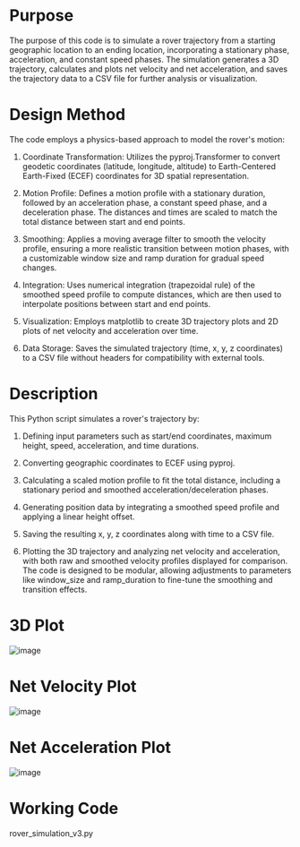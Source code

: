 # Purpose

The purpose of this code is to simulate a rover trajectory from a starting geographic location to an ending location, incorporating a stationary phase, acceleration, and constant speed phases. The simulation generates a 3D trajectory, calculates and plots net velocity and net acceleration, and saves the trajectory data to a CSV file for further analysis or visualization.

# Design Method

The code employs a physics-based approach to model the rover's motion:

1. Coordinate Transformation: Utilizes the pyproj.Transformer to convert geodetic coordinates (latitude, longitude, altitude) to Earth-Centered Earth-Fixed (ECEF) coordinates for 3D spatial representation.

2. Motion Profile: Defines a motion profile with a stationary duration, followed by an acceleration phase, a constant speed phase, and a deceleration phase. The distances and times are scaled to match the total distance between start and end points.

3. Smoothing: Applies a moving average filter to smooth the velocity profile, ensuring a more realistic transition between motion phases, with a customizable window size and ramp duration for gradual speed changes.

4. Integration: Uses numerical integration (trapezoidal rule) of the smoothed speed profile to compute distances, which are then used to interpolate positions between start and end points.

5. Visualization: Employs matplotlib to create 3D trajectory plots and 2D plots of net velocity and acceleration over time.

6. Data Storage: Saves the simulated trajectory (time, x, y, z coordinates) to a CSV file without headers for compatibility with external tools.

# Description

This Python script simulates a rover's trajectory by:

1. Defining input parameters such as start/end coordinates, maximum height, speed, acceleration, and time durations.

2. Converting geographic coordinates to ECEF using pyproj.

3. Calculating a scaled motion profile to fit the total distance, including a stationary period and smoothed acceleration/deceleration phases.

4. Generating position data by integrating a smoothed speed profile and applying a linear height offset.

5. Saving the resulting x, y, z coordinates along with time to a CSV file.

6. Plotting the 3D trajectory and analyzing net velocity and acceleration, with both raw and smoothed velocity profiles displayed for comparison. The code is designed to be modular, allowing adjustments to parameters like window_size and ramp_duration to fine-tune the smoothing and transition effects.

# 3D Plot

![image](https://github.com/user-attachments/assets/dcd0c2a2-b8f9-4a43-a21b-9563895fa136)


# Net Velocity Plot

![image](https://github.com/user-attachments/assets/52d19348-8648-4ae4-b9e7-f0d0e95ed51e)


# Net Acceleration Plot

![image](https://github.com/user-attachments/assets/9a4451c0-d3ea-490c-9e38-45166fc252f5)

# Working Code

rover_simulation_v3.py
